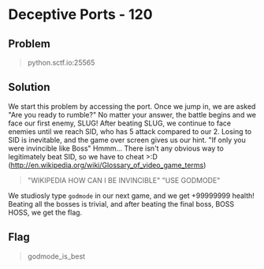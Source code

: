 # Deceptive Ports - 120

## Problem

>python.sctf.io:25565

## Solution
We start this problem by accessing the port. 
Once we jump in, we are asked "Are you ready to rumble?" 
No matter your answer, the battle begins and we face our first enemy, SLUG!
After beating SLUG, we continue to face enemies until we reach SID, who has 5 attack compared to our 2.
Losing to SID is inevitable, and the game over screen gives us our hint. "If only you were invincible like Boss"
Hmmm... There isn't any obvious way to legitimately beat SID, so we have to cheat >:D
(http://en.wikipedia.org/wiki/Glossary_of_video_game_terms)

>"WIKIPEDIA HOW CAN I BE INVINCIBLE"
>"USE GODMODE"

We studiosly type ```godmode``` in our next game, and we get +99999999 health! 
Beating all the bosses is trivial, and after beating the final boss, BOSS HOSS, we get the flag.

## Flag
>godmode_is_best
